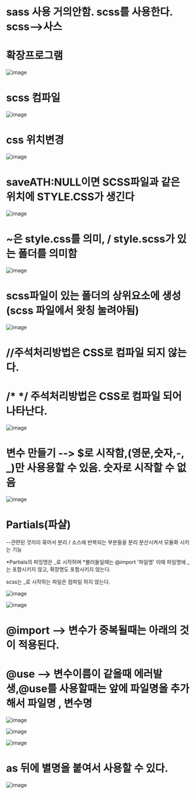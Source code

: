 # sass 사용 거의안함. scss를 사용한다. scss-->사스


# 확장프로그램

![image](https://github.com/jaejae87/sass/assets/129706762/be9ac688-f43b-43ee-9b5f-526e9739ecfe)

# scss 컴파일

![image](https://github.com/jaejae87/sass/assets/129706762/3859bfcd-ef12-4445-a8d4-e7fbe96dcabf)

# css 위치변경

![image](https://github.com/jaejae87/sass/assets/129706762/8d791bfb-6eb5-4aef-ae67-144a3061e4ff)

# saveATH:NULL이면 SCSS파일과 같은 위치에 STYLE.CSS가 생긴다 

![image](https://github.com/jaejae87/sass/assets/129706762/fb7720fb-8162-4f9e-8697-5cc3cad65d0b)

# ~은 style.css를 의미, / style.scss가 있는 폴더를 의미함

![image](https://github.com/jaejae87/sass/assets/129706762/e9045012-35cd-402e-bc56-ec082b4b0ed3)

# scss파일이 있는 폴더의 상위요소에 생성(scss 파일에서 왓칭 눌려야됨)

![image](https://github.com/jaejae87/sass/assets/129706762/ec51aced-7e6c-4874-bce0-c8038afc6e10)

# //주석처리방법은 CSS로 컴파일 되지 않는다.  

# /* */ 주석처리방법은 CSS로 컴파일 되어 나타난다.

![image](https://github.com/jaejae87/sass/assets/129706762/01d8d835-a2b2-425f-8f2b-df2ffa290810)

# 변수 만들기 --> $로 시작함,(영문,숫자,-, _)만 사용용할 수 있음. 숫자로 시작할 수 없음

![image](https://github.com/jaejae87/sass/assets/129706762/32dd8fd3-7c92-4bb1-9222-51e4b6971faf)

# Partials(파샬)

--관련된 것끼리 묶어서 분리 / 소스에 반복되는 부분들을 분리 분산시켜서 모듈화 시키는 기능

*Partials의 파밍명은 _로 시작하며
*불러들일때는 @import '파일명' 이때 파일명에 _는 포함시키지 않고, 확장명도 포함시키지 않는다.

scss는 _로 시작하는 파일은 컴파일 하지 않는다.


![image](https://github.com/jaejae87/sass/assets/129706762/2bbbbbff-5c82-44a5-9da7-2d4f9071d818)

![image](https://github.com/jaejae87/sass/assets/129706762/f13965d3-f91c-4993-9dd6-13cf56446d08)


 # @import --> 변수가  중복될때는 아래의 것이 적용된다.
 
 # @use --> 변수이름이 같을때 에러발생,@use를 사용할때는 앞에 파일명을 추가해서 파일명 , 변수명 
![image](https://github.com/jaejae87/sass/assets/129706762/a7c99c16-93e0-4530-9e13-0b095ea7d5e1)

![image](https://github.com/jaejae87/sass/assets/129706762/762bcadf-133b-4d15-9a04-0b0b194bee61)


![image](https://github.com/jaejae87/sass/assets/129706762/6057c3da-e200-471a-8306-6612fc9eeabb)

# as 뒤에 별명을 붙여서 사용할 수 있다.

![image](https://github.com/jaejae87/sass/assets/129706762/51be06ad-9d95-400d-9400-446acb6eabe8)

